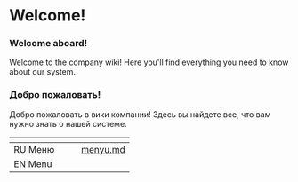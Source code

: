 # Welcome!

### **Welcome aboard!**&#x20;

Welcome to the company wiki! Here you'll find everything you need to know about our system.



### Добро пожаловать!&#x20;

Добро пожаловать в вики компании! Здесь вы найдете все, что вам нужно знать о нашей системе.

<table data-card-size="large" data-view="cards"><thead><tr><th></th><th></th><th></th><th data-hidden data-card-target data-type="content-ref"></th></tr></thead><tbody><tr><td>RU Меню</td><td></td><td></td><td><a href="ru/menyu.md">menyu.md</a></td></tr><tr><td>EN Menu</td><td></td><td></td><td></td></tr></tbody></table>
